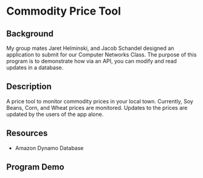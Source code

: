 # Commodity Price Tool
## Background
My group mates Jaret Helminski, and Jacob Schandel designed an application to submit for our Computer Networks Class. 
The purpose of this program is to demonstrate how via an API, you can modify and read updates in a database.
## Description
A price tool to monitor commodity prices in your local town. Currently, Soy Beans, Corn, and Wheat prices are monitored.
Updates to the prices are updated by the users of the app alone.
## Resources
* Amazon Dynamo Database
## Program Demo
